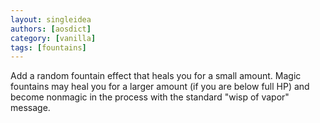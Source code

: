 ```yaml
---
layout: singleidea
authors: [aosdict]
category: [vanilla]
tags: [fountains]
---
```

Add a random fountain effect that heals you for a small amount. Magic fountains may heal you for a larger amount (if you are below full HP) and become nonmagic in the process with the standard "wisp of vapor" message.
